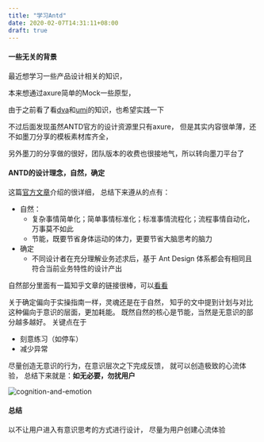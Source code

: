 ```yaml
---
title: "学习Antd"
date: 2020-02-07T14:31:11+08:00
draft: true
---
```


#### 一些无关的背景
最近想学习一些产品设计相关的知识，

本来想通过axure简单的Mock一些原型，

由于之前看了看[dva][dva]和[umi][umi]的知识，也希望实践一下

不过后面发现虽然ANTD官方的设计资源里只有axure，
但是其实内容很单薄，还不如墨刀分享的模板素材库齐全，

另外墨刀的分享做的很好，团队版本的收费也很接地气，所以转向墨刀平台了

#### ANTD的设计理念，自然，确定

这篇[官方文章][官方文章]介绍的很详细，
总结下来遵从的点有：
* 自然：
    * 复杂事情简单化；简单事情标准化；标准事情流程化；流程事情自动化，万事莫不如此
    * 节能，既要节省身体运动的体力，更要节省大脑思考的脑力
* 确定
    * 不同设计者在充分理解业务述求后，基于 Ant Design 体系都会有相同且符合当前业务特性的设计产出

自然部分里面有一篇知乎文章的链接很棒，可以[看看][关于自然]

关于确定偏向于实操指南一样，灵魂还是在于自然，
知乎的文中提到计划与对比这种偏向于意识的层面，更加耗能。
既然自然的核心是节能，当然是无意识的部分越多越好。
关键点在于
* 刻意练习（如停车）
* 减少异常

尽量创造无意识的行为，在意识层次之下完成反馈，
就可以创造极致的心流体验，
总结下来就是：**如无必要，勿扰用户**

![cognition-and-emotion](/antd/cognition-and-emotion.jpg)

#### 总结

以不让用户进入有意识思考的方式进行设计，
尽量为用户创建心流体验



[官方文章]: https://ant.design/docs/spec/values-cn
[关于自然]: https://zhuanlan.zhihu.com/p/44809866
[dva]: https://dvajs.com/
[umi]: https://umijs.org/zh/guide/
